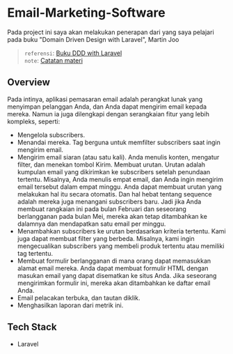 # Email-Marketing-Software

Pada project ini saya akan melakukan penerapan dari yang saya pelajari pada buku "Domain Driven Design with Laravel", Martin Joo

> `referensi`: [Buku DDD with Laravel](https://domain-driven-design-laravel.com/) <br> `note`: [Catatan materi](/catatan/01%20-%20Konsep%20Dasar:%20Domain-Driven%20Design.md)

## Overview

Pada intinya, aplikasi pemasaran email adalah perangkat lunak yang menyimpan pelanggan Anda, dan Anda dapat mengirim email kepada mereka. Namun ia juga dilengkapi dengan serangkaian fitur yang lebih kompleks, seperti:

-   Mengelola subscribers.
-   Menandai mereka. Tag berguna untuk memfilter subscribers saat ingin mengirim email.
-   Mengirim email siaran (atau satu kali). Anda menulis konten, mengatur filter, dan menekan tombol Kirim. Membuat urutan. Urutan adalah kumpulan email yang dikirimkan ke subscribers setelah penundaan tertentu. Misalnya, Anda menulis empat email, dan Anda ingin mengirim email tersebut dalam empat minggu. Anda dapat membuat urutan yang melakukan hal itu secara otomatis. Dan hal hebat tentang sequence adalah mereka juga menangani subscribers baru. Jadi jika Anda membuat rangkaian ini pada bulan Februari dan seseorang berlangganan pada bulan Mei, mereka akan tetap ditambahkan ke dalamnya dan mendapatkan satu email per minggu.
-   Menambahkan subscribers ke urutan berdasarkan kriteria tertentu. Kami juga dapat membuat filter yang berbeda. Misalnya, kami ingin mengecualikan subscribers yang membeli produk tertentu atau memiliki tag tertentu.
-   Membuat formulir berlangganan di mana orang dapat memasukkan alamat email mereka. Anda dapat membuat formulir HTML dengan masukan email yang dapat disematkan ke situs Anda. Jika seseorang mengirimkan formulir ini, mereka akan ditambahkan ke daftar email Anda.
-   Email pelacakan terbuka, dan tautan diklik.
-   Menghasilkan laporan dari metrik ini.

## Tech Stack

-   Laravel
